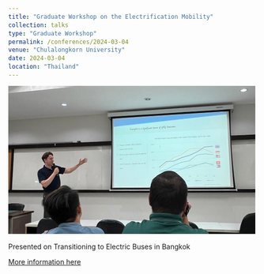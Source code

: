 ```yaml
---
title: "Graduate Workshop on the Electrification Mobility"
collection: talks
type: "Graduate Workshop"
permalink: /conferences/2024-03-04
venue: "Chulalongkorn University"
date: 2024-03-04
location: "Thailand"
---
```

<img src='/images/presentation2.png'>

Presented on Transitioning to Electric Buses in Bangkok

[More information here](https://www.jackcrawford.net/portfolio/portfolio-3/)
